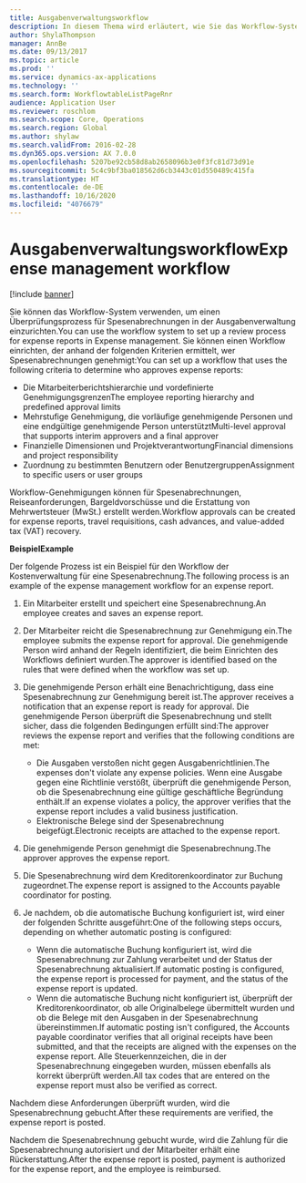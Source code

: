 ```yaml
---
title: Ausgabenverwaltungsworkflow
description: In diesem Thema wird erläutert, wie Sie das Workflow-System in Microsoft Dynamics 365 Finance verwenden können, um einen Überprüfungsprozess für Spesenabrechnungen in der Ausgabenverwaltung einzurichten.
author: ShylaThompson
manager: AnnBe
ms.date: 09/13/2017
ms.topic: article
ms.prod: ''
ms.service: dynamics-ax-applications
ms.technology: ''
ms.search.form: WorkflowtableListPageRnr
audience: Application User
ms.reviewer: roschlom
ms.search.scope: Core, Operations
ms.search.region: Global
ms.author: shylaw
ms.search.validFrom: 2016-02-28
ms.dyn365.ops.version: AX 7.0.0
ms.openlocfilehash: 5207be92cb58d8ab2658096b3e0f3fc81d73d91e
ms.sourcegitcommit: 5c4c9bf3ba018562d6cb3443c01d550489c415fa
ms.translationtype: HT
ms.contentlocale: de-DE
ms.lasthandoff: 10/16/2020
ms.locfileid: "4076679"
---
```

# <a name="expense-management-workflow"></a><span data-ttu-id="56bf1-103">Ausgabenverwaltungsworkflow</span><span class="sxs-lookup"><span data-stu-id="56bf1-103">Expense management workflow</span></span>

[!include [banner](../includes/banner.md)]

<span data-ttu-id="56bf1-104">Sie können das Workflow-System verwenden, um einen Überprüfungsprozess für Spesenabrechnungen in der Ausgabenverwaltung einzurichten.</span><span class="sxs-lookup"><span data-stu-id="56bf1-104">You can use the workflow system to set up a review process for expense reports in Expense management.</span></span> <span data-ttu-id="56bf1-105">Sie können einen Workflow einrichten, der anhand der folgenden Kriterien ermittelt, wer Spesenabrechnungen genehmigt:</span><span class="sxs-lookup"><span data-stu-id="56bf1-105">You can set up a workflow that uses the following criteria to determine who approves expense reports:</span></span>

- <span data-ttu-id="56bf1-106">Die Mitarbeiterberichtshierarchie und vordefinierte Genehmigungsgrenzen</span><span class="sxs-lookup"><span data-stu-id="56bf1-106">The employee reporting hierarchy and predefined approval limits</span></span>
- <span data-ttu-id="56bf1-107">Mehrstufige Genehmigung, die vorläufige genehmigende Personen und eine endgültige genehmigende Person unterstützt</span><span class="sxs-lookup"><span data-stu-id="56bf1-107">Multi-level approval that supports interim approvers and a final approver</span></span>
- <span data-ttu-id="56bf1-108">Finanzielle Dimensionen und Projektverantwortung</span><span class="sxs-lookup"><span data-stu-id="56bf1-108">Financial dimensions and project responsibility</span></span>
- <span data-ttu-id="56bf1-109">Zuordnung zu bestimmten Benutzern oder Benutzergruppen</span><span class="sxs-lookup"><span data-stu-id="56bf1-109">Assignment to specific users or user groups</span></span>

<span data-ttu-id="56bf1-110">Workflow-Genehmigungen können für Spesenabrechnungen, Reiseanforderungen, Bargeldvorschüsse und die Erstattung von Mehrwertsteuer (MwSt.) erstellt werden.</span><span class="sxs-lookup"><span data-stu-id="56bf1-110">Workflow approvals can be created for expense reports, travel requisitions, cash advances, and value-added tax (VAT) recovery.</span></span>

<span data-ttu-id="56bf1-111">**Beispiel**</span><span class="sxs-lookup"><span data-stu-id="56bf1-111">**Example**</span></span>

<span data-ttu-id="56bf1-112">Der folgende Prozess ist ein Beispiel für den Workflow der Kostenverwaltung für eine Spesenabrechnung.</span><span class="sxs-lookup"><span data-stu-id="56bf1-112">The following process is an example of the expense management workflow for an expense report.</span></span>

1. <span data-ttu-id="56bf1-113">Ein Mitarbeiter erstellt und speichert eine Spesenabrechnung.</span><span class="sxs-lookup"><span data-stu-id="56bf1-113">An employee creates and saves an expense report.</span></span>
2. <span data-ttu-id="56bf1-114">Der Mitarbeiter reicht die Spesenabrechnung zur Genehmigung ein.</span><span class="sxs-lookup"><span data-stu-id="56bf1-114">The employee submits the expense report for approval.</span></span> <span data-ttu-id="56bf1-115">Die genehmigende Person wird anhand der Regeln identifiziert, die beim Einrichten des Workflows definiert wurden.</span><span class="sxs-lookup"><span data-stu-id="56bf1-115">The approver is identified based on the rules that were defined when the workflow was set up.</span></span>
3. <span data-ttu-id="56bf1-116">Die genehmigende Person erhält eine Benachrichtigung, dass eine Spesenabrechnung zur Genehmigung bereit ist.</span><span class="sxs-lookup"><span data-stu-id="56bf1-116">The approver receives a notification that an expense report is ready for approval.</span></span> <span data-ttu-id="56bf1-117">Die genehmigende Person überprüft die Spesenabrechnung und stellt sicher, dass die folgenden Bedingungen erfüllt sind:</span><span class="sxs-lookup"><span data-stu-id="56bf1-117">The approver reviews the expense report and verifies that the following conditions are met:</span></span>

    - <span data-ttu-id="56bf1-118">Die Ausgaben verstoßen nicht gegen Ausgabenrichtlinien.</span><span class="sxs-lookup"><span data-stu-id="56bf1-118">The expenses don't violate any expense policies.</span></span> <span data-ttu-id="56bf1-119">Wenn eine Ausgabe gegen eine Richtlinie verstößt, überprüft die genehmigende Person, ob die Spesenabrechnung eine gültige geschäftliche Begründung enthält.</span><span class="sxs-lookup"><span data-stu-id="56bf1-119">If an expense violates a policy, the approver verifies that the expense report includes a valid business justification.</span></span>
    - <span data-ttu-id="56bf1-120">Elektronische Belege sind der Spesenabrechnung beigefügt.</span><span class="sxs-lookup"><span data-stu-id="56bf1-120">Electronic receipts are attached to the expense report.</span></span>

4. <span data-ttu-id="56bf1-121">Die genehmigende Person genehmigt die Spesenabrechnung.</span><span class="sxs-lookup"><span data-stu-id="56bf1-121">The approver approves the expense report.</span></span>
5. <span data-ttu-id="56bf1-122">Die Spesenabrechnung wird dem Kreditorenkoordinator zur Buchung zugeordnet.</span><span class="sxs-lookup"><span data-stu-id="56bf1-122">The expense report is assigned to the Accounts payable coordinator for posting.</span></span>
6. <span data-ttu-id="56bf1-123">Je nachdem, ob die automatische Buchung konfiguriert ist, wird einer der folgenden Schritte ausgeführt:</span><span class="sxs-lookup"><span data-stu-id="56bf1-123">One of the following steps occurs, depending on whether automatic posting is configured:</span></span>

    - <span data-ttu-id="56bf1-124">Wenn die automatische Buchung konfiguriert ist, wird die Spesenabrechnung zur Zahlung verarbeitet und der Status der Spesenabrechnung aktualisiert.</span><span class="sxs-lookup"><span data-stu-id="56bf1-124">If automatic posting is configured, the expense report is processed for payment, and the status of the expense report is updated.</span></span>
    - <span data-ttu-id="56bf1-125">Wenn die automatische Buchung nicht konfiguriert ist, überprüft der Kreditorenkoordinator, ob alle Originalbelege übermittelt wurden und ob die Belege mit den Ausgaben in der Spesenabrechnung übereinstimmen.</span><span class="sxs-lookup"><span data-stu-id="56bf1-125">If automatic posting isn't configured, the Accounts payable coordinator verifies that all original receipts have been submitted, and that the receipts are aligned with the expenses on the expense report.</span></span> <span data-ttu-id="56bf1-126">Alle Steuerkennzeichen, die in der Spesenabrechnung eingegeben wurden, müssen ebenfalls als korrekt überprüft werden.</span><span class="sxs-lookup"><span data-stu-id="56bf1-126">All tax codes that are entered on the expense report must also be verified as correct.</span></span>

<span data-ttu-id="56bf1-127">Nachdem diese Anforderungen überprüft wurden, wird die Spesenabrechnung gebucht.</span><span class="sxs-lookup"><span data-stu-id="56bf1-127">After these requirements are verified, the expense report is posted.</span></span>

<span data-ttu-id="56bf1-128">Nachdem die Spesenabrechnung gebucht wurde, wird die Zahlung für die Spesenabrechnung autorisiert und der Mitarbeiter erhält eine Rückerstattung.</span><span class="sxs-lookup"><span data-stu-id="56bf1-128">After the expense report is posted, payment is authorized for the expense report, and the employee is reimbursed.</span></span>
